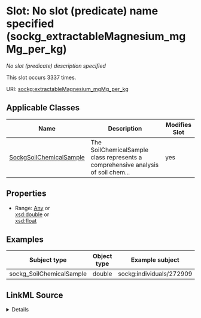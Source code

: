

# Slot: No slot (predicate) name specified (sockg_extractableMagnesium_mgMg_per_kg)


_No slot (predicate) description specified_






This slot occurs 3337 times.


URI: [sockg:extractableMagnesium_mgMg_per_kg](https://idir.uta.edu/sockg-ontology/docs/extractableMagnesium_mgMg_per_kg)



<!-- no inheritance hierarchy -->





## Applicable Classes

| Name | Description | Modifies Slot |
| --- | --- | --- |
| [SockgSoilChemicalSample](../classes/SockgSoilChemicalSample.md) | The SoilChemicalSample class represents a comprehensive analysis of soil chem... |  yes  |







## Properties

* Range: [Any](../classes/Any.md)&nbsp;or&nbsp;<br />[xsd:double](http://www.w3.org/2001/XMLSchema#double)&nbsp;or&nbsp;<br />[xsd:float](http://www.w3.org/2001/XMLSchema#float)






## Examples

| Subject type | Object type | Example subject | Example object | Occurrences |
| --- | --- | --- | --- | --- |
| sockg_SoilChemicalSample | double | sockg:individuals/272909 | 11341.88 | 3337 |




## LinkML Source

<details>

```yaml
name: sockg_extractableMagnesium_mgMg_per_kg
annotations:
  count:
    tag: count
    value: 3337
description: No slot (predicate) description specified
title: No slot (predicate) name specified
examples:
- object:
    example_object: '11341.88'
    example_object_type: double
    example_predicate: sockg:extractableMagnesium_mgMg_per_kg
    example_subject: sockg:individuals/272909
    example_subject_type: sockg_SoilChemicalSample
from_schema: soc-kg
rank: 1000
domain: sockg_SoilChemicalSample
slot_uri: sockg:extractableMagnesium_mgMg_per_kg
alias: sockg_extractableMagnesium_mgMg_per_kg
domain_of:
- sockg_SoilChemicalSample
range: Any
any_of:
- range: double
- range: float

```
</details>